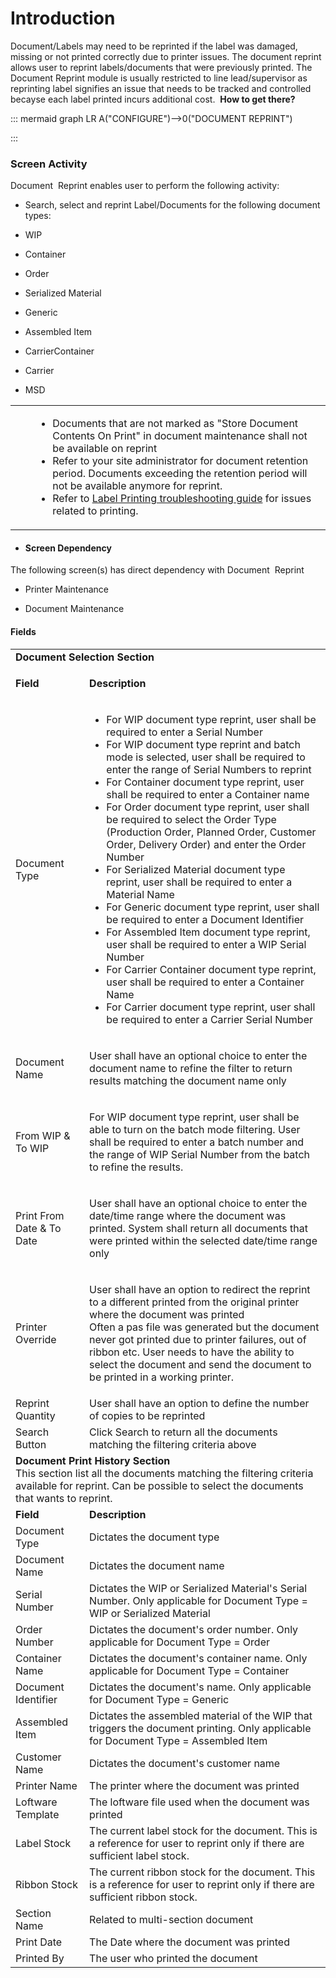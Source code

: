 # Introduction

Document/Labels may need to be reprinted if the label was damaged, missing or not printed correctly due to printer issues. The document reprint allows user to reprint labels/documents that were previously printed. The Document Reprint module is usually restricted to line lead/supervisor as reprinting label signifies an issue that needs to be tracked and controlled becayse each label printed incurs additional cost. 
**How to get there?** 

::: mermaid
graph LR
A("CONFIGURE")-->0("DOCUMENT REPRINT")

:::


### Screen Activity


Document  Reprint enables user to perform the following activity:

- Search, select and reprint Label/Documents for the following document types:

- WIP

- Container

- Order

- Serialized Material

- Generic

- Assembled Item

- CarrierContainer

- Carrier

- MSD


<table class="confluenceTable"><colgroup><col /><col /></colgroup><tbody><tr><td class="confluenceTd"><span class="confluence-embedded-file-wrapper confluence-embedded-manual-size"><img class="confluence-embedded-image confluence-external-resource" height="16" width="16" src="https://dev.azure.com/jblprd/Production%20Systems-JGP/_apis/git/repositories/wiki-JGP iFactory/items?path=/.attachments/information.png&$format=octetStream" data-image-src="http://usplnd0wiki01:8090/https://dev.azure.com/jblprd/Production%20Systems-JGP/_apis/git/repositories/wiki-JGP iFactory/items?path=/.attachments/information.png&$format=octetStream" /></span></td><td class="confluenceTd"><ul><li>Documents that are not marked as "Store Document Contents On Print" in document maintenance shall not be available on reprint</li><li><span>Refer to your site administrator for document retention period. Documents exceeding the retention period will not be available anymore for reprint.</span></li><li>Refer to <a href="http://usplnd0wiki01:8090/display/PB/Label+Printing" rel="nofollow">Label Printing troubleshooting guide</a> for issues related to printing.</li></ul></td></tr></tbody></table>


- #### Screen Dependency

The following screen(s) has direct dependency with Document  Reprint

- Printer Maintenance

- Document Maintenance


#### Fields



<table class="confluenceTable"><tbody><tr><td colspan="2" class="confluenceTd"><strong>Document Selection Section</strong></td></tr><tr><td class="highlight confluenceTd"><p><strong>Field</strong></p></td><td class="highlight confluenceTd"><p><strong>Description</strong></p></td></tr><tr><td class="confluenceTd"><p>Document Type</p></td><td class="confluenceTd"><ul><li>For WIP document type reprint, user shall be required to enter a Serial Number</li><li>For WIP document type reprint and batch mode is selected, user shall be required to enter the range of Serial Numbers to reprint</li><li>For Container document type reprint, user shall be required to enter a Container name</li><li>For Order document type reprint, user shall be required to select the Order Type (Production Order, Planned Order, Customer Order, Delivery Order) and enter the Order Number</li><li>For Serialized Material document type reprint, user shall be required to enter a Material Name</li><li>For Generic document type reprint, user shall be required to enter a Document Identifier</li><li>For Assembled Item document type reprint, user shall be required to enter a WIP Serial Number</li><li>For Carrier Container document type reprint, user shall be required to enter a Container Name</li><li>For Carrier document type reprint, user shall be required to enter a Carrier Serial Number</li></ul></td></tr><tr><td class="confluenceTd"><p>Document Name</p></td><td class="confluenceTd"><p>User shall have an optional choice to enter the document name to refine the filter to return results matching the document name only</p></td></tr><tr><td colspan="1" class="confluenceTd"><p>From WIP & To WIP</p></td><td colspan="1" class="confluenceTd"><p>For WIP document type reprint, user shall be able to turn on the batch mode filtering. User shall be required to enter a batch number and the range of WIP Serial Number from the batch to refine the results.</p></td></tr><tr><td colspan="1" class="confluenceTd">Print From Date & To Date</td><td colspan="1" class="confluenceTd"><p>User shall have an optional choice to enter the date/time range where the document was printed. System shall return all documents that were printed within the selected date/time range only</p></td></tr><tr><td colspan="1" class="confluenceTd">Printer Override</td><td colspan="1" class="confluenceTd"><p>User shall have an option to redirect the reprint to a different printed from the original printer where the document was printed<br />Often a pas file was generated but the document never got printed due to printer failures, out of ribbon etc. User needs to have the ability to select the document and send the document to be printed in a working printer.</p></td></tr><tr><td colspan="1" class="confluenceTd">Reprint Quantity</td><td colspan="1" class="confluenceTd">User shall have an option to define the number of copies to be reprinted</td></tr><tr><td colspan="1" class="confluenceTd">Search Button</td><td colspan="1" class="confluenceTd">Click Search to return all the documents matching the filtering criteria above</td></tr><tr><td colspan="2" class="confluenceTd"><strong>Document Print History Section <br /></strong>This section list all the documents matching the filtering criteria available for reprint. Can be possible to select the documents that wants to reprint.</td></tr><tr><td class="highlight confluenceTd" colspan="1"><strong>Field</strong></td><td class="highlight confluenceTd" colspan="1"><strong>Description</strong></td></tr><tr><td colspan="1" class="confluenceTd">Document Type</td><td colspan="1" class="confluenceTd">Dictates the document type</td></tr><tr><td colspan="1" class="confluenceTd">Document Name</td><td colspan="1" class="confluenceTd">Dictates the document name</td></tr><tr><td colspan="1" class="confluenceTd">Serial Number</td><td colspan="1" class="confluenceTd">Dictates the WIP or Serialized Material's Serial Number. Only applicable for Document Type = WIP or Serialized Material</td></tr><tr><td colspan="1" class="confluenceTd">Order Number</td><td colspan="1" class="confluenceTd">Dictates the document's order number. <span>Only applicable for Document Type = Order</span></td></tr><tr><td colspan="1" class="confluenceTd">Container Name</td><td colspan="1" class="confluenceTd">Dictates the document's container name. Only applicable for Document Type = Container</td></tr><tr><td colspan="1" class="confluenceTd">Document Identifier</td><td colspan="1" class="confluenceTd"><span>Dictates the document's name. Only applicable for Document Type = Generic</span></td></tr><tr><td colspan="1" class="confluenceTd">Assembled Item</td><td colspan="1" class="confluenceTd"><span>Dictates the assembled material of the WIP that triggers the document printing. Only applicable for Document Type = Assembled Item</span></td></tr><tr><td colspan="1" class="confluenceTd">Customer Name</td><td colspan="1" class="confluenceTd">Dictates the document's customer name</td></tr><tr><td colspan="1" class="confluenceTd">Printer Name</td><td colspan="1" class="confluenceTd">The printer where the document was printed</td></tr><tr><td colspan="1" class="confluenceTd">Loftware Template</td><td colspan="1" class="confluenceTd">The loftware file used when the document was printed</td></tr><tr><td colspan="1" class="confluenceTd">Label Stock</td><td colspan="1" class="confluenceTd">The current label stock for the document. <span>This is a reference for user to reprint only if there are sufficient label stock. </span></td></tr><tr><td colspan="1" class="confluenceTd">Ribbon Stock</td><td colspan="1" class="confluenceTd"><span>The current ribbon stock for the document. This is a reference for user to reprint only if there are sufficient ribbon stock. </span></td></tr><tr><td colspan="1" class="confluenceTd">Section Name</td><td colspan="1" class="confluenceTd">Related to multi-section document</td></tr><tr><td colspan="1" class="confluenceTd">Print Date</td><td colspan="1" class="confluenceTd">The Date where the document was printed</td></tr><tr><td colspan="1" class="confluenceTd">Printed By</td><td colspan="1" class="confluenceTd">The user who printed the document</td></tr></tbody></table>



